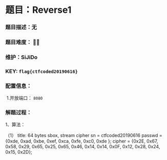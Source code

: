 # 题目：Reverse1

### 题目描述：无

### 题目难度： 🌟🌟

### 维护：SiJiDo

### KEY: `flag{ctfcoded20190616}`

### 配置信息： 

​	1.开放端口： `8080`

### 解题过程：

1、算法：

（1）
title:  64 bytes sbox, stream cipher
 sn = ctfcoded20190616
 passwd = {0xde, 0xad, 0xbe, 0xef, 0xca, 0xfe, 0xc0, 0xde };
 cipher =  {0x2E, 0x67, 0x58, 0x29, 0x65, 0x25, 0x65, 0x46, 
	0x14, 0x14, 0x0F, 0x12, 0x28, 0x24, 0x15, 0x2D};
